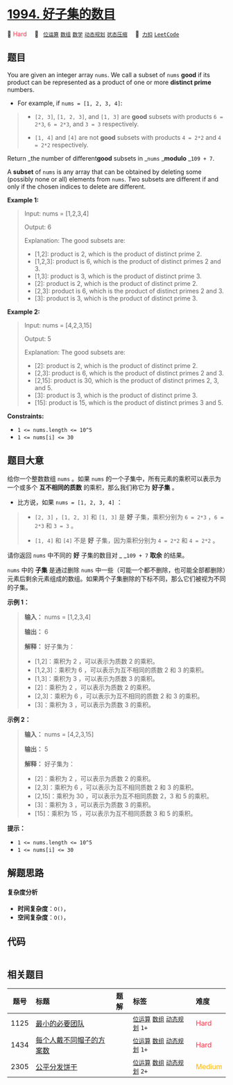 # [1994. 好子集的数目](https://2xiao.github.io/leetcode-js/problem/1994.html)

🔴 <font color=#ff334b>Hard</font>&emsp; 🔖&ensp; [`位运算`](/tag/bit-manipulation.md) [`数组`](/tag/array.md) [`数学`](/tag/math.md) [`动态规划`](/tag/dynamic-programming.md) [`状态压缩`](/tag/bitmask.md)&emsp; 🔗&ensp;[`力扣`](https://leetcode.cn/problems/the-number-of-good-subsets) [`LeetCode`](https://leetcode.com/problems/the-number-of-good-subsets)

## 题目

You are given an integer array `nums`. We call a subset of `nums` **good** if
its product can be represented as a product of one or more **distinct prime**
numbers.

  * For example, if `nums = [1, 2, 3, 4]`: 
> 
> * `[2, 3]`, `[1, 2, 3]`, and `[1, 3]` are **good** subsets with products `6 = 2*3`, `6 = 2*3`, and `3 = 3` respectively.
> 
> * `[1, 4]` and `[4]` are not **good** subsets with products `4 = 2*2` and `4 = 2*2` respectively.

Return _the number of different**good** subsets in _`nums` _**modulo** _`109 +
7`.

A **subset** of `nums` is any array that can be obtained by deleting some
(possibly none or all) elements from `nums`. Two subsets are different if and
only if the chosen indices to delete are different.



**Example 1:**

> Input: nums = [1,2,3,4]
> 
> Output: 6
> 
> Explanation: The good subsets are:
> - [1,2]: product is 2, which is the product of distinct prime 2.
> - [1,2,3]: product is 6, which is the product of distinct primes 2 and 3.
> - [1,3]: product is 3, which is the product of distinct prime 3.
> - [2]: product is 2, which is the product of distinct prime 2.
> - [2,3]: product is 6, which is the product of distinct primes 2 and 3.
> - [3]: product is 3, which is the product of distinct prime 3.

**Example 2:**

> Input: nums = [4,2,3,15]
> 
> Output: 5
> 
> Explanation: The good subsets are:
> - [2]: product is 2, which is the product of distinct prime 2.
> - [2,3]: product is 6, which is the product of distinct primes 2 and 3.
> - [2,15]: product is 30, which is the product of distinct primes 2, 3, and 5.
> - [3]: product is 3, which is the product of distinct prime 3.
> - [15]: product is 15, which is the product of distinct primes 3 and 5.

**Constraints:**

  * `1 <= nums.length <= 10^5`
  * `1 <= nums[i] <= 30`


## 题目大意

给你一个整数数组 `nums` 。如果 `nums` 的一个子集中，所有元素的乘积可以表示为一个或多个 **互不相同的质数** 的乘积，那么我们称它为
**好子集**  。

  * 比方说，如果 `nums = [1, 2, 3, 4]` ： 
> 
> * `[2, 3]` ，`[1, 2, 3]` 和 `[1, 3]` 是 **好**  子集，乘积分别为 `6 = 2*3` ，`6 = 2*3` 和 `3 = 3` 。
> 
> * `[1, 4]` 和 `[4]` 不是 **好**  子集，因为乘积分别为 `4 = 2*2` 和 `4 = 2*2` 。

请你返回 `nums` 中不同的 **好**  子集的数目对 _ _`109 + 7` **取余**  的结果。

`nums` 中的 **子集**  是通过删除 `nums`
中一些（可能一个都不删除，也可能全部都删除）元素后剩余元素组成的数组。如果两个子集删除的下标不同，那么它们被视为不同的子集。



**示例 1：**

> 
> 
> 
> 
> 
> **输入：** nums = [1,2,3,4]
> 
> **输出：** 6
> 
> **解释：** 好子集为：
> - [1,2]：乘积为 2 ，可以表示为质数 2 的乘积。
> - [1,2,3]：乘积为 6 ，可以表示为互不相同的质数 2 和 3 的乘积。
> - [1,3]：乘积为 3 ，可以表示为质数 3 的乘积。
> - [2]：乘积为 2 ，可以表示为质数 2 的乘积。
> - [2,3]：乘积为 6 ，可以表示为互不相同的质数 2 和 3 的乘积。
> - [3]：乘积为 3 ，可以表示为质数 3 的乘积。
> 
> 

**示例 2：**

> 
> 
> 
> 
> 
> **输入：** nums = [4,2,3,15]
> 
> **输出：** 5
> 
> **解释：** 好子集为：
> - [2]：乘积为 2 ，可以表示为质数 2 的乘积。
> - [2,3]：乘积为 6 ，可以表示为互不相同质数 2 和 3 的乘积。
> - [2,15]：乘积为 30 ，可以表示为互不相同质数 2，3 和 5 的乘积。
> - [3]：乘积为 3 ，可以表示为质数 3 的乘积。
> - [15]：乘积为 15 ，可以表示为互不相同质数 3 和 5 的乘积。
> 
> 



**提示：**

  * `1 <= nums.length <= 10^5`
  * `1 <= nums[i] <= 30`


## 解题思路

#### 复杂度分析

- **时间复杂度**：`O()`，
- **空间复杂度**：`O()`，

## 代码

```javascript

```

## 相关题目

<!-- prettier-ignore -->
| 题号 | 标题 | 题解 | 标签 | 难度 |
| :------: | :------ | :------: | :------ | :------ |
| 1125 | [最小的必要团队](https://leetcode.com/problems/smallest-sufficient-team) |  |  [`位运算`](/tag/bit-manipulation.md) [`数组`](/tag/array.md) [`动态规划`](/tag/dynamic-programming.md) `1+` | <font color=#ff334b>Hard</font> |
| 1434 | [每个人戴不同帽子的方案数](https://leetcode.com/problems/number-of-ways-to-wear-different-hats-to-each-other) |  |  [`位运算`](/tag/bit-manipulation.md) [`数组`](/tag/array.md) [`动态规划`](/tag/dynamic-programming.md) `1+` | <font color=#ff334b>Hard</font> |
| 2305 | [公平分发饼干](https://leetcode.com/problems/fair-distribution-of-cookies) |  |  [`位运算`](/tag/bit-manipulation.md) [`数组`](/tag/array.md) [`动态规划`](/tag/dynamic-programming.md) `2+` | <font color=#ffb800>Medium</font> |